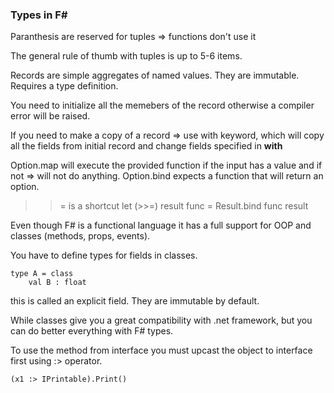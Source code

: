 ### Types in F#

Paranthesis are reserved for tuples => functions don't use it


The general rule of thumb with tuples is up to 5-6 items.


Records are simple aggregates of named values.
They are immutable.
Requires a type definition.


You need to initialize all the memebers of the record otherwise a compiler error will be raised.


If you need to make a copy of a record => use with keyword, which will copy all the fields from initial record and change fields specified in __with__


Option.map will execute the provided function if the input has a value and if not => will not do anything.
Option.bind expects a function that will return an option.


>>= is a shortcut
let (>>=) result func = Result.bind func result


Even though F# is a functional language it has a full support for OOP and classes (methods, props, events).

You have to define types for fields in classes.
```
type A = class
	val B : float
```
this is called an explicit field. They are immutable by default.

While classes give you a great compatibility with .net framework, but you can do better everything with F# types.


To use the method from interface you must upcast the object to interface first using :> operator.
```
(x1 :> IPrintable).Print()
```